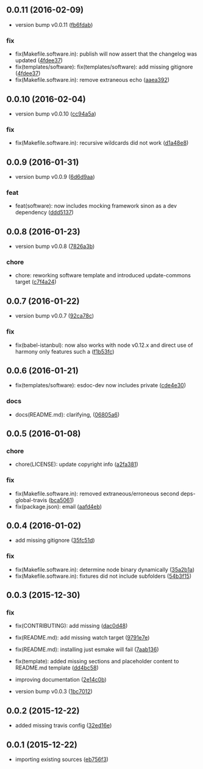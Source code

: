 <a name="0.0.11"></a>
## 0.0.11 (2016-02-09)


* version bump v0.0.11 ([fb6fdab](https://github.com/coldrye-es/esmake/commit/fb6fdab))

### fix

* fix(Makefile.software.in): publish will now assert that the changelog was updated ([4fdee37](https://github.com/coldrye-es/esmake/commit/4fdee37))
* fix(templates/software): fix(templates/software): add missing gitignore ([4fdee37](https://github.com/coldrye-es/esmake/commit/4fdee37))
* fix(Makefile.software.in): remove extraneous echo ([aaea392](https://github.com/coldrye-es/esmake/commit/aaea392))



<a name="0.0.10"></a>
## 0.0.10 (2016-02-04)


* version bump v0.0.10 ([cc94a5a](https://github.com/coldrye-es/esmake/commit/cc94a5a))

### fix

* fix(Makefile.software.in): recursive wildcards did not work ([d1a48e8](https://github.com/coldrye-es/esmake/commit/d1a48e8))



<a name="0.0.9"></a>
## 0.0.9 (2016-01-31)


* version bump v0.0.9 ([6d6d9aa](https://github.com/coldrye-es/esmake/commit/6d6d9aa))

### feat

* feat(software): now includes mocking framework sinon as a dev dependency ([ddd5137](https://github.com/coldrye-es/esmake/commit/ddd5137))



<a name="0.0.8"></a>
## 0.0.8 (2016-01-23)


* version bump v0.0.8 ([7826a3b](https://github.com/coldrye-es/esmake/commit/7826a3b))

### chore

* chore: reworking software template and introduced update-commons target ([c7f4a24](https://github.com/coldrye-es/esmake/commit/c7f4a24))



<a name="0.0.7"></a>
## 0.0.7 (2016-01-22)


* version bump v0.0.7 ([92ca78c](https://github.com/coldrye-es/esmake/commit/92ca78c))

### fix

* fix(babel-istanbul): now also works with node v0.12.x and direct use of harmony only features such a ([f1b53fc](https://github.com/coldrye-es/esmake/commit/f1b53fc))



<a name="0.0.6"></a>
## 0.0.6 (2016-01-21)


* fix(templates/software): esdoc-dev now includes private ([cde4e30](https://github.com/coldrye-es/esmake/commit/cde4e30))

### docs

* docs(README.md): clarifying, ([06805a6](https://github.com/coldrye-es/esmake/commit/06805a6))



<a name="0.0.5"></a>
## 0.0.5 (2016-01-08)


### chore

* chore(LICENSE): update copyright info ([a2fa381](https://github.com/coldrye-es/esmake/commit/a2fa381))

### fix

* fix(Makefile.software.in): removed extraneous/erroneous second deps-global-travis ([bca5061](https://github.com/coldrye-es/esmake/commit/bca5061))
* fix(package.json): email ([aafd4eb](https://github.com/coldrye-es/esmake/commit/aafd4eb))



<a name="0.0.4"></a>
## 0.0.4 (2016-01-02)


* add missing gitignore ([35fc51d](https://github.com/coldrye-es/esmake/commit/35fc51d))

### fix

* fix(Makefile.software.in): determine node binary dynamically ([35a2b1a](https://github.com/coldrye-es/esmake/commit/35a2b1a))
* fix(Makefile.software.in): fixtures did not include subfolders ([54b3f15](https://github.com/coldrye-es/esmake/commit/54b3f15))



<a name="0.0.3"></a>
## 0.0.3 (2015-12-30)


### fix

* fix(CONTRIBUTING): add missing ([dac0d48](https://github.com/coldrye-es/esmake/commit/dac0d48))
* fix(README.md): add missing watch target ([9791e7e](https://github.com/coldrye-es/esmake/commit/9791e7e))
* fix(README.md): installing just esmake will fail ([7aab136](https://github.com/coldrye-es/esmake/commit/7aab136))
* fix(template): added missing sections and placeholder content to README.md template ([dd4bc58](https://github.com/coldrye-es/esmake/commit/dd4bc58))

* improving documentation ([2e14c0b](https://github.com/coldrye-es/esmake/commit/2e14c0b))
* version bump v0.0.3 ([1bc7012](https://github.com/coldrye-es/esmake/commit/1bc7012))



<a name="0.0.2"></a>
## 0.0.2 (2015-12-22)


* added missing travis config ([32ed16e](https://github.com/coldrye-es/esmake/commit/32ed16e))



<a name="0.0.1"></a>
## 0.0.1 (2015-12-22)


* importing existing sources ([eb756f3](https://github.com/coldrye-es/esmake/commit/eb756f3))



